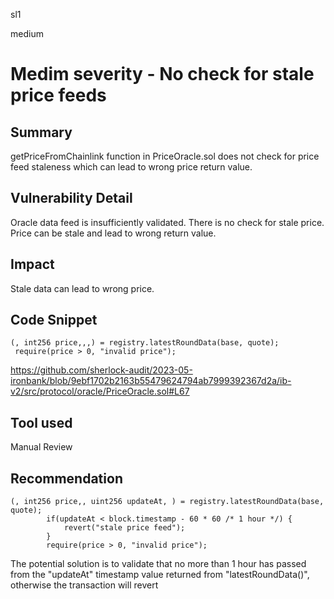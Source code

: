 sl1

medium

# Medim severity - No check for stale price feeds

## Summary

 getPriceFromChainlink function in PriceOracle.sol does not check for price feed staleness which can lead to wrong price return value.

## Vulnerability Detail
Oracle data feed is insufficiently validated. There is no check for stale price. Price can be stale and lead to wrong return value.

## Impact
Stale data can lead to wrong price.

## Code Snippet
```solidity
(, int256 price,,,) = registry.latestRoundData(base, quote);
 require(price > 0, "invalid price");
```
https://github.com/sherlock-audit/2023-05-ironbank/blob/9ebf1702b2163b55479624794ab7999392367d2a/ib-v2/src/protocol/oracle/PriceOracle.sol#L67

## Tool used
Manual Review

## Recommendation
```solidity
(, int256 price,, uint256 updateAt, ) = registry.latestRoundData(base, quote);
        if(updateAt < block.timestamp - 60 * 60 /* 1 hour */) {
            revert("stale price feed");
        } 
        require(price > 0, "invalid price");
```

The potential solution is to validate that no more than 1 hour has passed from the "updateAt" timestamp value returned from "latestRoundData()", otherwise the transaction will revert